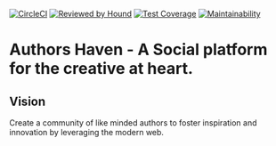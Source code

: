 [![CircleCI](https://circleci.com/gh/andela/apollo-ah-frontend/tree/staging.svg?style=svg)](https://circleci.com/gh/andela/apollo-ah-frontend/tree/staging)  [![Reviewed by Hound](https://img.shields.io/badge/Reviewed_by-Hound-8E64B0.svg)](https://houndci.com)
[![Test Coverage](https://api.codeclimate.com/v1/badges/6097e61ece735ce73806/test_coverage)](https://codeclimate.com/github/andela/apollo-ah-frontend/test_coverage)
[![Maintainability](https://api.codeclimate.com/v1/badges/6097e61ece735ce73806/maintainability)](https://codeclimate.com/github/andela/apollo-ah-frontend/maintainability)

Authors Haven - A Social platform for the creative at heart.
=======

## Vision
Create a community of like minded authors to foster inspiration and innovation
by leveraging the modern web.
